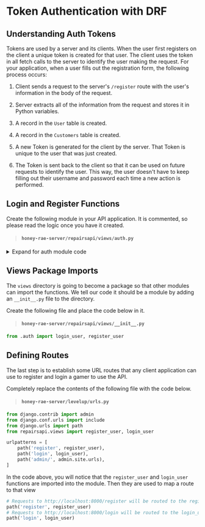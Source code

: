 # Token Authentication with DRF

## Understanding Auth Tokens

Tokens are used by a server and its clients. When the user first registers on the client a unique token is created for that user. The client uses the token in all fetch calls to the server to identify the user making the request.  For your application, when a user fills out the registration form, the following process occurs:

1. Client sends a request to the server's `/register` route with the user's information in the body of the request.

1. Server extracts all of the information from the request and stores it in Python variables.

1. A record in the `User` table is created.

1. A record in the `Customers` table is created.

1. A new Token is generated for the client by the server. That Token is unique to the user that was just created.

1. The Token is sent back to the client so that it can be used on future requests to identify the user. This way, the user doesn't have to keep filling out their username and password each time a new action is performed.

## Login and Register Functions

Create the following module in your API application. It is commented, so please read the logic once you have it created.

> #### `honey-rae-server/repairsapi/views/auth.py`

<details>
    <summary>Expand for auth module code</summary>


```py
from django.contrib.auth import authenticate
from django.contrib.auth.models import User
from rest_framework.authtoken.models import Token
from rest_framework import status
from rest_framework.decorators import api_view, permission_classes
from rest_framework.permissions import AllowAny
from rest_framework.response import Response
from repairsapi.models import Customer, Employee


@api_view(['POST'])
@permission_classes([AllowAny])
def login_user(request):
    '''Handles the authentication of a customer or employee

    Method arguments:
      request -- The full HTTP request object
    '''
    email = request.data['email']
    password = request.data['password']

    # Use the built-in authenticate method to verify
    # authenticate returns the user object or None if no user is found
    authenticated_user = authenticate(username=email, password=password)

    # If authentication was successful, respond with their token
    if authenticated_user is not None:
        token = Token.objects.get(user=authenticated_user)

        data = {
            'valid': True,
            'token': token.key,
            'staff': authenticated_user.is_staff
        }
        return Response(data)
    else:
        # Bad login details were provided. So we can't log the user in.
        data = { 'valid': False }
        return Response(data)

@api_view(['POST'])
@permission_classes([AllowAny])
def register_user(request):
    '''Handles the creation of a new custoer or employee for authentication

    Method arguments:
      request -- The full HTTP request object
    '''

    account_type = request.data.get('account_type', None)
    email = request.data.get('email', None)
    first_name = request.data.get('first_name', None)
    last_name = request.data.get('last_name', None)
    account_type = request.data.get('account_type', None)
    password = request.data.get('password', None)

    if account_type is not None \
        and email is not None\
        and first_name is not None \
        and last_name is not None \
        and password is not None:

        if account_type == 'customer':
            address = request.data.get('address', None)
            if address is None:
                return Response(
                    {'message': 'You must provide an address for a customer'},
                    status=status.HTTP_400_BAD_REQUEST
                )
        elif account_type == 'employee':
            specialty = request.data.get('specialty', None)
            if specialty is None:
                return Response(
                    {'message': 'You must provide a specialty for an employee'},
                    status=status.HTTP_400_BAD_REQUEST
                )
        else:
            return Response(
                {'message': 'Invalid account type. Valid values are \'customer\' or \'employee\''},
                status=status.HTTP_400_BAD_REQUEST
            )

        # Create a new user by invoking the `create_user` helper method
        # on Django's built-in User model
        new_user = User.objects.create_user(
            username=request.data['email'],
            email=request.data['email'],
            password=request.data['password'],
            first_name=request.data['first_name'],
            last_name=request.data['last_name']
        )

        account = None

        if account_type == 'customer':
            account = Customer.objects.create(
                address=request.data['address'],
                user=new_user
            )
        elif account_type == 'employee':
            new_user.is_staff = True
            new_user.save()

            account = Employee.objects.create(
                specialty=request.data['specialty'],
                user=new_user
            )


        # Use the REST Framework's token generator on the new user account
        token = Token.objects.create(user=account.user)
        # Return the token to the client
        data = { 'token': token.key, 'staff': new_user.is_staff }
        return Response(data)

    return Response({'message': 'You must provide email, password, first_name, last_name and account_type'}, status=status.HTTP_400_BAD_REQUEST)
```
</details>

## Views Package Imports

The `views` directory is going to become a package so that other modules can import the functions. We tell our code it should be a module by adding an `__init__.py` file to the directory.

Create the following file and place the code below in it.

> #### `honey-rae-server/repairsapi/views/__init__.py`

```py
from .auth import login_user, register_user
```

## Defining Routes

The last step is to establish some URL routes that any client application can use to register and login a gamer to use the API.

Completely replace the contents of the following file with the code below.

> #### `honey-rae-server/levelup/urls.py`

```py
from django.contrib import admin
from django.conf.urls import include
from django.urls import path
from repairsapi.views import register_user, login_user

urlpatterns = [
    path('register', register_user),
    path('login', login_user),
    path('admin/', admin.site.urls),
]
```

In the code above, you will notice that the `register_user` and `login_user` functions are imported into the module. Then they are used to map a route to that view

```py
# Requests to http://localhost:8000/register will be routed to the register_user function
path('register', register_user)
# Requests to http://localhost:8000/login will be routed to the login_user function
path('login', login_user)
```
